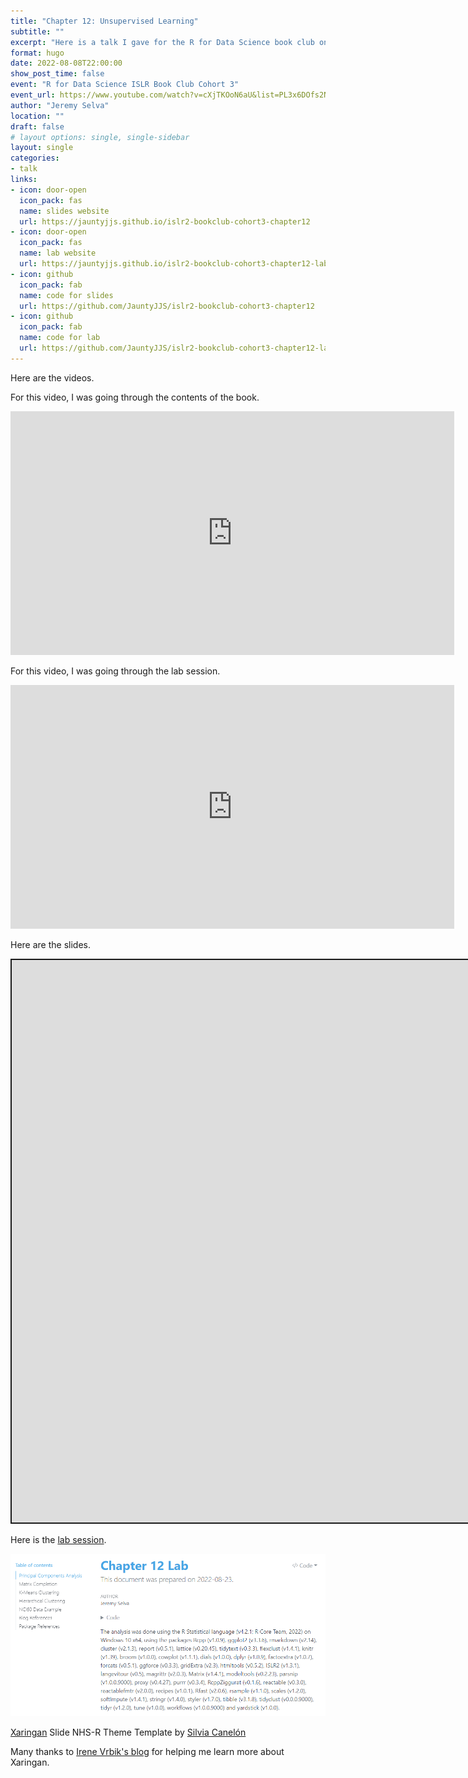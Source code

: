 ```yaml
---
title: "Chapter 12: Unsupervised Learning"
subtitle: ""
excerpt: "Here is a talk I gave for the R for Data Science book club on An Introduction to Statistical Learning: With Applications in R Second Edition"
format: hugo
date: 2022-08-08T22:00:00
show_post_time: false
event: "R for Data Science ISLR Book Club Cohort 3"
event_url: https://www.youtube.com/watch?v=cXjTKOoN6aU&list=PL3x6DOfs2NGisLSs09v1NQUQaxuE8nbOO
author: "Jeremy Selva"
location: ""
draft: false
# layout options: single, single-sidebar
layout: single
categories:
- talk
links:
- icon: door-open
  icon_pack: fas
  name: slides website
  url: https://jauntyjjs.github.io/islr2-bookclub-cohort3-chapter12
- icon: door-open
  icon_pack: fas
  name: lab website
  url: https://jauntyjjs.github.io/islr2-bookclub-cohort3-chapter12-lab
- icon: github
  icon_pack: fab
  name: code for slides
  url: https://github.com/JauntyJJS/islr2-bookclub-cohort3-chapter12
- icon: github
  icon_pack: fab
  name: code for lab
  url: https://github.com/JauntyJJS/islr2-bookclub-cohort3-chapter12-lab
---
```




<script src="index_files/libs/fitvids-2.1.1/fitvids.min.js"></script>


Here are the videos.

For this video, I was going through the contents of the book.

<iframe width="710" height="390" src="https://www.youtube.com/embed/bfOfGLEO_GQ" frameborder="0" allowfullscreen>
</iframe>

For this video, I was going through the lab session.

<iframe width="710" height="390" src="https://www.youtube.com/embed/pTys5kfA6Yc" frameborder="0" allowfullscreen>
</iframe>

Here are the slides.

<div class="shareagain" style="min-width:300px;margin:1em auto;">
<iframe src="https://jauntyjjs.github.io/islr2-bookclub-cohort3-chapter12" width="1600" height="900" style="border:2px solid currentColor;" loading="lazy" allowfullscreen></iframe>
<script>fitvids('.shareagain', {players: 'iframe'});</script>
</div>

Here is the [lab session](https://jauntyjjs.github.io/islr2-bookclub-cohort3-chapter12-lab).

![](lab-chapter12.png)

[Xaringan](https://github.com/yihui/xaringan) Slide NHS-R Theme Template by [Silvia Canelón](https://github.com/spcanelon/xaringan-basics-and-beyond)

Many thanks to [Irene Vrbik's blog](https://irene.vrbik.ok.ubc.ca/blog/2021-07-14-xaringan-slides/) for helping me learn more about Xaringan.
